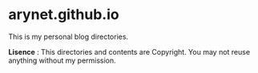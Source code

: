 # arynet.github.io

This is my personal blog directories.

**Lisence** : This directories and contents are Copyright. You may not reuse anything without my permission.

